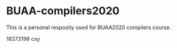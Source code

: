 # BUAA-compilers2020
 This is a personal resposity used for BUAA2020 compilers course.

 18373198 cxy